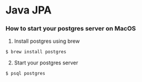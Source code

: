 # Java JPA


### How to start your postgres server on MacOS

1. Install postgres using brew
```aidl
$ brew install postgres
```
2. Start your postgres server
```aidl
$ psql postgres
```
